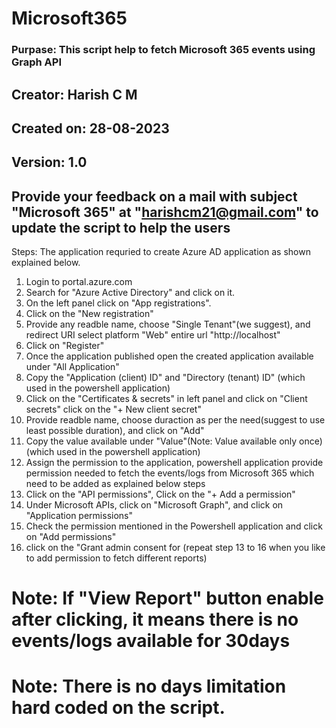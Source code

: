 # Microsoft365
### Purpase: This script help to fetch Microsoft 365 events using Graph API
## Creator: Harish C M
## Created on: 28-08-2023
## Version: 1.0
## Provide your feedback on a mail with subject "Microsoft 365" at "harishcm21@gmail.com" to update the script to help the users

Steps: The application requried to create  Azure AD application as shown explained below.
1. Login to portal.azure.com
2. Search for "Azure Active Directory" and click on it.
3. On the left panel click on "App registrations".
4. Click on the "New registration"
5. Provide any readble name, choose "Single Tenant"(we suggest), and redirect URI select platform "Web" entire url "http://localhost"
6. Click on "Register"
7. Once the application published open the created application available under "All Application"
8. Copy the "Application (client) ID" and "Directory (tenant) ID" (which used in the powershell application)
9. Click on the "Certificates & secrets" in left panel and click on "Client secrets" click on the "+ New client secret"
10. Provide readble name, choose duraction as per the need(suggest to use least possible duration), and click on "Add"
11. Copy the value available under "Value"(Note: Value available only once) (which used in the powershell application)
12. Assign the permission to the application, powershell application provide permission needed to fetch the events/logs from Microsoft 365 which need to be added as explained below steps
13. Click on the "API permissions", Click on the "+ Add a permission"
14. Under Microsoft APIs, click on "Microsoft Graph", and click on "Application permissions"
15. Check the permission mentioned in the Powershell application and click on "Add permissions"
16. click on the "Grant admin consent for <your org name> (repeat step 13 to 16 when you like to add permission to fetch different reports)

# Note: If "View Report" button enable after clicking, it means there is no events/logs available for 30days
# Note: There is no days limitation hard coded on the script.
